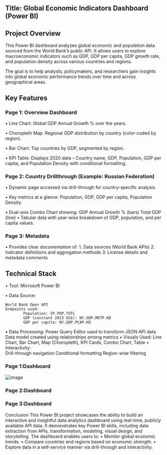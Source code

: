 ## Title: Global Economic Indicators Dashboard (Power BI)
## Project Overview
This Power BI dashboard analyzes global economic and population data sourced from the World Bank’s public API. It allows users to explore macroeconomic indicators such as GDP, GDP per capita, GDP growth rate, and population density across various countries and regions.

The goal is to help analysts, policymakers, and researchers gain insights into global economic performance trends over time and across geographical areas.
## Key Features
### Page 1: Overview Dashboard
•	Line Chart: Global GDP Annual Growth % over the years.

•	Choropleth Map: Regional GDP distribution by country (color-coded by region).

•	Bar Chart: Top countries by GDP, segmented by region.

•	KPI Table: Displays 2020 data – Country name, GDP, Population, GDP per capita, and Population Density with conditional formatting.

### Page 2: Country Drillthrough (Example: Russian Federation)
•	Dynamic page accessed via drill-through for country-specific analysis.

•	Key metrics at a glance: Population, GDP, GDP per capita, Population Density.

•	Dual-axis Combo Chart showing:
    GDP Annual Growth % (bars)
    Total GDP (line)
•	Tabular data with year-wise breakdown of GDP, population, and per capita values.

### Page 3: Metadata
•	Provides clear documentation of:
    1. Data sources (World Bank APIs)
    2.  Indicator definitions and aggregation methods
    3. License details and metadata comments
## Technical Stack
•	Tool: Microsoft Power BI

•	Data Source:

    World Bank Open API
    Endpoints used:
            Population: SP.POP.TOTL
            GDP (constant 2015 US$): NY.GDP.MKTP.KD
           	GDP per capita: NY.GDP.PCAP.KD
•	Data Processing:
          	Power Query Editor used to transform JSON API data
            Data model created using relationships among metrics
•	Visuals Used:
            Line Chart, Bar Chart, Map (Choropleth), KPI Cards, Combo Chart, Table
•	Interactivity:  
            Drill-through navigation
            Conditional formatting
            Region-wise filtering

### Page 1:Dashboard
   ![image](https://github.com/user-attachments/assets/03ba7646-0c9a-4805-93eb-22e9511701e6)


### Page 2:Dashboard
### Page 3:Dashboard
Conclusion
This Power BI project showcases the ability to build an interactive and insightful data analytics dashboard using real-time, publicly available API data. It demonstrates key Power BI skills, including data extraction from APIs, transformation, modeling, visual design, and storytelling.
The dashboard enables users to:
•	Monitor global economic trends.
•	Compare countries and regions based on economic strength.
•	Explore data in a self-service manner via drill-through and interactivity.

